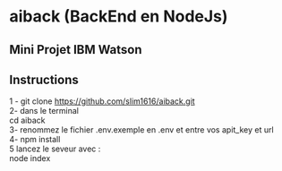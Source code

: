 # aiback (BackEnd en NodeJs)
## Mini Projet IBM Watson
## Instructions

1 -  git clone https://github.com/slim1616/aiback.git  <br />
2- dans le terminal  <br />
        cd aiback <br />
3- renommez le fichier .env.exemple en .env et entre vos apit_key et url <br />
4- npm install <br />
5 lancez le seveur avec :  <br />
        node index <br />
